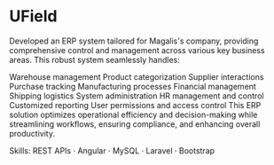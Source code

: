 # UField

Developed an ERP system tailored for Magalis's company, providing comprehensive control and management across various key business areas. This robust system seamlessly handles:

Warehouse management
Product categorization
Supplier interactions
Purchase tracking
Manufacturing processes
Financial management
Shipping logistics
System administration
HR management and control
Customized reporting
User permissions and access control
This ERP solution optimizes operational efficiency and decision-making while streamlining workflows, ensuring compliance, and enhancing overall productivity.


Skills: REST APIs · Angular · MySQL · Laravel · Bootstrap
